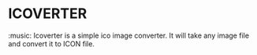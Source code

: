 # ICOVERTER
:music: Icoverter is a simple ico image converter. It will take any image file and convert it to ICON file.

